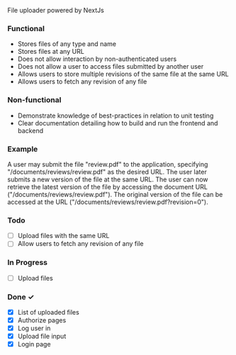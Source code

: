 File uploader powered by NextJs

### Functional

- Stores files of any type and name
- Stores files at any URL
- Does not allow interaction by non-authenticated users
- Does not allow a user to access files submitted by another user
- Allows users to store multiple revisions of the same file at the same URL
- Allows users to fetch any revision of any file

### Non-functional

- Demonstrate knowledge of best-practices in relation to unit testing
- Clear documentation detailing how to build and run the frontend and backend

### Example

A user may submit the file "review.pdf" to the application, specifying "/documents/reviews/review.pdf" as the desired URL. The user later submits a new version of the file at the same URL.
The user can now retrieve the latest version of the file by accessing the document URL ("/documents/reviews/review.pdf"). The original version of the file can be accessed at the URL ("/documents/reviews/review.pdf?revision=0").

### Todo

- [ ] Upload files with the same URL
- [ ] Allow users to fetch any revision of any file

### In Progress

- [ ] Upload files

### Done ✓

- [x] List of uploaded files
- [x] Authorize pages
- [x] Log user in
- [x] Upload file input
- [x] Login page
